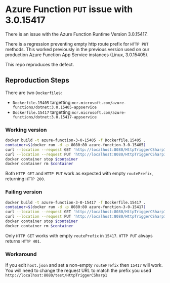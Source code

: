 # Azure Function `PUT` issue with 3.0.15417

There is an issue with the Azure Function Runtime Version 3.0.15417.

There is a regression preventing empty http route prefix for `HTTP PUT` methods. This worked previously in the previous version used on our production Azure Function App Service instances (Linux, 3.0.15405).

This repo reproduces the defect.

## Reproduction Steps

There are two `Dockerfile`s:

* `Dockerfile.15405` targetting `mcr.microsoft.com/azure-functions/dotnet:3.0.15405-appservice`
* `Dockerfile.15417` targetting `mcr.microsoft.com/azure-functions/dotnet:3.0.15417-appservice`

### Working version

```bash
docker build -t azure-function-3-0-15405 -f Dockerfile.15405 .
container=$(docker run -d -p 8080:80 azure-function-3-0-15405)
curl --location --request GET 'http://localhost:8080/HttpTriggerCSharp1' -i
curl --location --request PUT 'http://localhost:8080/HttpTriggerCSharp1' -i --data-raw ''
docker container stop $container
docker container rm $container
```

Both `HTTP GET` and `HTTP PUT` work as expected with empty `routePrefix`, returning `HTTP 200`.

### Failing version

```bash
docker build -t azure-function-3-0-15417 -f Dockerfile.15417 .
container=$(docker run -d -p 8080:80 azure-function-3-0-15417)
curl --location --request GET 'http://localhost:8080/HttpTriggerCSharp1' -i
curl --location --request PUT 'http://localhost:8080/HttpTriggerCSharp1' -i --data-raw ''
docker container stop $container
docker container rm $container
```

Only `HTTP GET` works with empty `routePrefix` in `15417`. `HTTP PUT` always returns `HTTP 401`.

### Workaround

If you edit `host.json` and set a non-empty `routePrefix` then `15417` will work. You will need to change the request URL to match the prefix you used `http://localhost:8080/test/HttpTriggerCSharp1`
